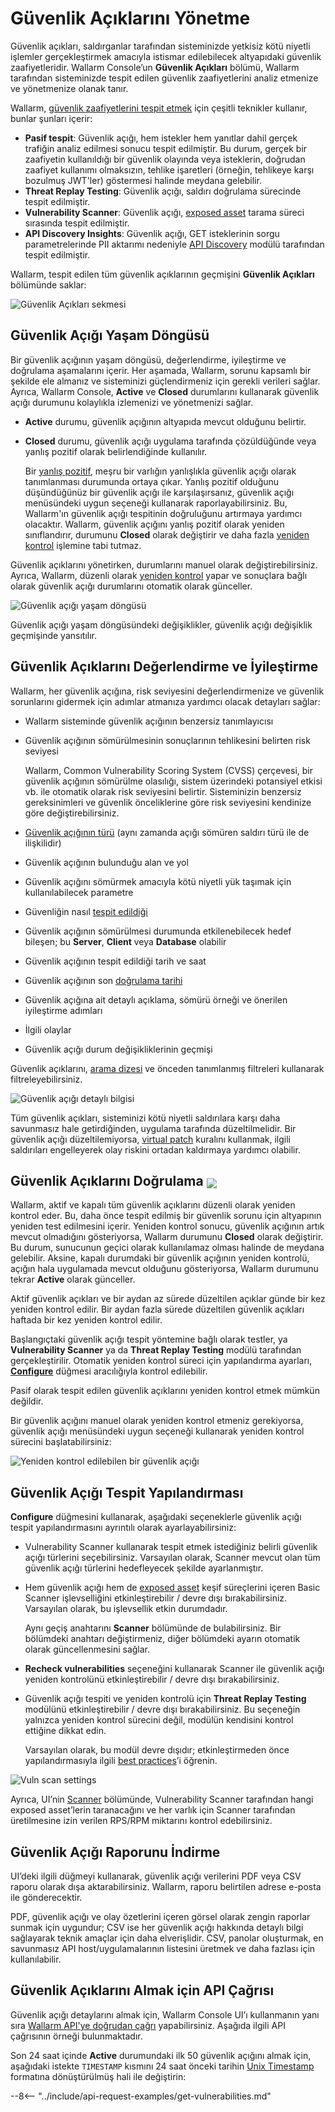 # Güvenlik Açıklarını Yönetme

Güvenlik açıkları, saldırganlar tarafından sisteminizde yetkisiz kötü niyetli işlemler gerçekleştirmek amacıyla istismar edilebilecek altyapıdaki güvenlik zaafiyetleridir. Wallarm Console’un **Güvenlik Açıkları** bölümü, Wallarm tarafından sisteminizde tespit edilen güvenlik zaafiyetlerini analiz etmenize ve yönetmenize olanak tanır.

Wallarm, [güvenlik zaafiyetlerini tespit etmek](../about-wallarm/detecting-vulnerabilities.md) için çeşitli teknikler kullanır, bunlar şunları içerir:

* **Pasif tespit**: Güvenlik açığı, hem istekler hem yanıtlar dahil gerçek trafiğin analiz edilmesi sonucu tespit edilmiştir. Bu durum, gerçek bir zaafiyetin kullanıldığı bir güvenlik olayında veya isteklerin, doğrudan zaafiyet kullanımı olmaksızın, tehlike işaretleri (örneğin, tehlikeye karşı bozulmuş JWT'ler) göstermesi halinde meydana gelebilir.
* **Threat Replay Testing**: Güvenlik açığı, saldırı doğrulama sürecinde tespit edilmiştir.
* **Vulnerability Scanner**: Güvenlik açığı, [exposed asset](scanner.md) tarama süreci sırasında tespit edilmiştir.
* **API Discovery Insights**: Güvenlik açığı, GET isteklerinin sorgu parametrelerinde PII aktarımı nedeniyle [API Discovery](../api-discovery/overview.md) modülü tarafından tespit edilmiştir.

Wallarm, tespit edilen tüm güvenlik açıklarının geçmişini **Güvenlik Açıkları** bölümünde saklar:

![Güvenlik Açıkları sekmesi](../images/user-guides/vulnerabilities/check-vuln.png)

## Güvenlik Açığı Yaşam Döngüsü

Bir güvenlik açığının yaşam döngüsü, değerlendirme, iyileştirme ve doğrulama aşamalarını içerir. Her aşamada, Wallarm, sorunu kapsamlı bir şekilde ele almanız ve sisteminizi güçlendirmeniz için gerekli verileri sağlar. Ayrıca, Wallarm Console, **Active** ve **Closed** durumlarını kullanarak güvenlik açığı durumunu kolaylıkla izlemenizi ve yönetmenizi sağlar.

* **Active** durumu, güvenlik açığının altyapıda mevcut olduğunu belirtir.
* **Closed** durumu, güvenlik açığı uygulama tarafında çözüldüğünde veya yanlış pozitif olarak belirlendiğinde kullanılır.

    Bir [yanlış pozitif](../about-wallarm/detecting-vulnerabilities.md#false-positives), meşru bir varlığın yanlışlıkla güvenlik açığı olarak tanımlanması durumunda ortaya çıkar. Yanlış pozitif olduğunu düşündüğünüz bir güvenlik açığı ile karşılaşırsanız, güvenlik açığı menüsündeki uygun seçeneği kullanarak raporlayabilirsiniz. Bu, Wallarm'ın güvenlik açığı tespitinin doğruluğunu artırmaya yardımcı olacaktır. Wallarm, güvenlik açığını yanlış pozitif olarak yeniden sınıflandırır, durumunu **Closed** olarak değiştirir ve daha fazla [yeniden kontrol](#verifying-vulnerabilities) işlemine tabi tutmaz.

Güvenlik açıklarını yönetirken, durumlarını manuel olarak değiştirebilirsiniz. Ayrıca, Wallarm, düzenli olarak [yeniden kontrol](#verifying-vulnerabilities) yapar ve sonuçlara bağlı olarak güvenlik açığı durumlarını otomatik olarak günceller.

![Güvenlik açığı yaşam döngüsü](../images/user-guides/vulnerabilities/vulnerability-lifecycle.png)

Güvenlik açığı yaşam döngüsündeki değişiklikler, güvenlik açığı değişiklik geçmişinde yansıtılır.

## Güvenlik Açıklarını Değerlendirme ve İyileştirme

Wallarm, her güvenlik açığına, risk seviyesini değerlendirmenize ve güvenlik sorunlarını gidermek için adımlar atmanıza yardımcı olacak detayları sağlar:

* Wallarm sisteminde güvenlik açığının benzersiz tanımlayıcısı
* Güvenlik açığının sömürülmesinin sonuçlarının tehlikesini belirten risk seviyesi

    Wallarm, Common Vulnerability Scoring System (CVSS) çerçevesi, bir güvenlik açığının sömürülme olasılığı, sistem üzerindeki potansiyel etkisi vb. ile otomatik olarak risk seviyesini belirtir. Sisteminizin benzersiz gereksinimleri ve güvenlik önceliklerine göre risk seviyesini kendinize göre değiştirebilirsiniz.
* [Güvenlik açığının türü](../attacks-vulns-list.md) (aynı zamanda açığı sömüren saldırı türü ile de ilişkilidir)
* Güvenlik açığının bulunduğu alan ve yol
* Güvenlik açığını sömürmek amacıyla kötü niyetli yük taşımak için kullanılabilecek parametre
* Güvenliğin nasıl [tespit edildiği](../about-wallarm/detecting-vulnerabilities.md#vulnerability-detection-methods)
* Güvenlik açığının sömürülmesi durumunda etkilenebilecek hedef bileşen; bu **Server**, **Client** veya **Database** olabilir
* Güvenlik açığının tespit edildiği tarih ve saat
* Güvenlik açığının son [doğrulama tarihi](#verifying-vulnerabilities)
* Güvenlik açığına ait detaylı açıklama, sömürü örneği ve önerilen iyileştirme adımları
* İlgili olaylar
* Güvenlik açığı durum değişikliklerinin geçmişi

Güvenlik açıklarını, [arama dizesi](search-and-filters/use-search.md) ve önceden tanımlanmış filtreleri kullanarak filtreleyebilirsiniz.

![Güvenlik açığı detaylı bilgisi](../images/user-guides/vulnerabilities/vuln-info.png)

Tüm güvenlik açıkları, sisteminizi kötü niyetli saldırılara karşı daha savunmasız hale getirdiğinden, uygulama tarafında düzeltilmelidir. Bir güvenlik açığı düzeltilemiyorsa, [virtual patch](rules/vpatch-rule.md) kuralını kullanmak, ilgili saldırıları engelleyerek olay riskini ortadan kaldırmaya yardımcı olabilir.

## Güvenlik Açıklarını Doğrulama <a href="../../about-wallarm/subscription-plans/#waap-and-advanced-api-security"><img src="../../images/api-security-tag.svg" style="border: none;margin-bottom: -4px;"></a>

Wallarm, aktif ve kapalı tüm güvenlik açıklarını düzenli olarak yeniden kontrol eder. Bu, daha önce tespit edilmiş bir güvenlik sorunu için altyapının yeniden test edilmesini içerir. Yeniden kontrol sonucu, güvenlik açığının artık mevcut olmadığını gösteriyorsa, Wallarm durumunu **Closed** olarak değiştirir. Bu durum, sunucunun geçici olarak kullanılamaz olması halinde de meydana gelebilir. Aksine, kapalı durumdaki bir güvenlik açığının yeniden kontrolü, açığın hala uygulamada mevcut olduğunu gösteriyorsa, Wallarm durumunu tekrar **Active** olarak günceller.

Aktif güvenlik açıkları ve bir aydan az sürede düzeltilen açıklar günde bir kez yeniden kontrol edilir. Bir aydan fazla sürede düzeltilen güvenlik açıkları haftada bir kez yeniden kontrol edilir.

Başlangıçtaki güvenlik açığı tespit yöntemine bağlı olarak testler, ya **Vulnerability Scanner** ya da **Threat Replay Testing** modülü tarafından gerçekleştirilir. Otomatik yeniden kontrol süreci için yapılandırma ayarları, [**Configure**](#configuring-vulnerability-detection) düğmesi aracılığıyla kontrol edilebilir.

Pasif olarak tespit edilen güvenlik açıklarını yeniden kontrol etmek mümkün değildir.

Bir güvenlik açığını manuel olarak yeniden kontrol etmeniz gerekiyorsa, güvenlik açığı menüsündeki uygun seçeneği kullanarak yeniden kontrol sürecini başlatabilirsiniz:

![Yeniden kontrol edilebilen bir güvenlik açığı](../images/user-guides/vulnerabilities/recheck-vuln.png)

## Güvenlik Açığı Tespit Yapılandırması

**Configure** düğmesini kullanarak, aşağıdaki seçeneklerle güvenlik açığı tespit yapılandırmasını ayrıntılı olarak ayarlayabilirsiniz:

* Vulnerability Scanner kullanarak tespit etmek istediğiniz belirli güvenlik açığı türlerini seçebilirsiniz. Varsayılan olarak, Scanner mevcut olan tüm güvenlik açığı türlerini hedefleyecek şekilde ayarlanmıştır.
* Hem güvenlik açığı hem de [exposed asset](scanner.md) keşif süreçlerini içeren Basic Scanner işlevselliğini etkinleştirebilir / devre dışı bırakabilirsiniz. Varsayılan olarak, bu işlevsellik etkin durumdadır.

    Aynı geçiş anahtarını **Scanner** bölümünde de bulabilirsiniz. Bir bölümdeki anahtarı değiştirmeniz, diğer bölümdeki ayarın otomatik olarak güncellenmesini sağlar.
* **Recheck vulnerabilities** seçeneğini kullanarak Scanner ile güvenlik açığı yeniden kontrolünü etkinleştirebilir / devre dışı bırakabilirsiniz.
* Güvenlik açığı tespiti ve yeniden kontrolü için **Threat Replay Testing** modülünü etkinleştirebilir / devre dışı bırakabilirsiniz. Bu seçeneğin yalnızca yeniden kontrol sürecini değil, modülün kendisini kontrol ettiğine dikkat edin.

    Varsayılan olarak, bu modül devre dışıdır; etkinleştirmeden önce yapılandırmasıyla ilgili [best practices](../vulnerability-detection/threat-replay-testing/setup.md)’i öğrenin.

![Vuln scan settings](../images/user-guides/vulnerabilities/vuln-scan-settings.png)

Ayrıca, UI’nin [Scanner](scanner.md) bölümünde, Vulnerability Scanner tarafından hangi exposed asset’lerin taranacağını ve her varlık için Scanner tarafından üretilmesine izin verilen RPS/RPM miktarını kontrol edebilirsiniz.

## Güvenlik Açığı Raporunu İndirme

UI’deki ilgili düğmeyi kullanarak, güvenlik açığı verilerini PDF veya CSV raporu olarak dışa aktarabilirsiniz. Wallarm, raporu belirtilen adrese e-posta ile gönderecektir.

PDF, güvenlik açığı ve olay özetlerini içeren görsel olarak zengin raporlar sunmak için uygundur; CSV ise her güvenlik açığı hakkında detaylı bilgi sağlayarak teknik amaçlar için daha elverişlidir. CSV, panolar oluşturmak, en savunmasız API host/uygulamalarının listesini üretmek ve daha fazlası için kullanılabilir.

## Güvenlik Açıklarını Almak için API Çağrısı

Güvenlik açığı detaylarını almak için, Wallarm Console UI’ı kullanmanın yanı sıra [Wallarm API'ye doğrudan çağrı](../api/overview.md) yapabilirsiniz. Aşağıda ilgili API çağrısının örneği bulunmaktadır.

Son 24 saat içinde **Active** durumundaki ilk 50 güvenlik açığını almak için, aşağıdaki istekte `TIMESTAMP` kısmını 24 saat önceki tarihin [Unix Timestamp](https://www.unixtimestamp.com/) formatına dönüştürülmüş hali ile değiştirin:

--8<-- "../include/api-request-examples/get-vulnerabilities.md"